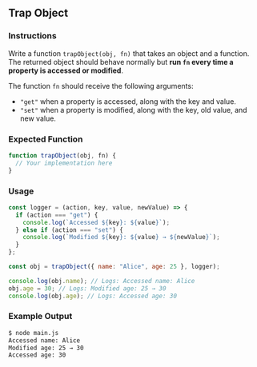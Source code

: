 ## Trap Object

### Instructions

Write a function `trapObject(obj, fn)` that takes an object and a function. The returned object should behave normally but **run `fn` every time a property is accessed or modified**.

The function `fn` should receive the following arguments:

- `"get"` when a property is accessed, along with the key and value.
- `"set"` when a property is modified, along with the key, old value, and new value.

### Expected Function

```js
function trapObject(obj, fn) {
  // Your implementation here
}
```

### Usage

```js
const logger = (action, key, value, newValue) => {
  if (action === "get") {
    console.log(`Accessed ${key}: ${value}`);
  } else if (action === "set") {
    console.log(`Modified ${key}: ${value} → ${newValue}`);
  }
};

const obj = trapObject({ name: "Alice", age: 25 }, logger);

console.log(obj.name); // Logs: Accessed name: Alice
obj.age = 30; // Logs: Modified age: 25 → 30
console.log(obj.age); // Logs: Accessed age: 30
```

### Example Output

```sh
$ node main.js
Accessed name: Alice
Modified age: 25 → 30
Accessed age: 30
```